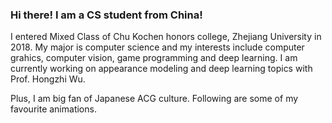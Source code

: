 ### Hi there! I am a CS student from China!

<!-- [![](https://github-readme-stats.vercel.app/api?username=f1shel&show_icons=true&hide_border=true&count_private=true&theme=flag-india&layout=compact)]() [![](https://github-readme-stats.vercel.app/api/top-langs/?username=f1shel&layout=compact&hide=html,css,less,ejs,javascript,scss&hide_border=true&count_private=true&theme=flag-india)]() -->

I entered Mixed Class of Chu Kochen honors college, Zhejiang University in 2018. My major is computer science and my interests include computer grahics, computer vision, game programming and deep learning. I am currently working on appearance modeling and deep learning topics with Prof. Hongzhi Wu.

Plus, I am big fan of Japanese ACG culture. Following are some of my favourite animations.
<!--
<div>
  <img width=10.7% src="assets/whitealbum2.jpg"/>
  <img width=10.7% src="assets/zuorizhige.jpg"/>
  <img width=10.7% src="assets/turanxihuanni.jpg"/>
  <img width=10.7% src="assets/shenzhita.jpg"/>
  <img width=10.7% src="assets/guiltycrown.jpg"/>
  <img width=10.7% src="assets/fengpinglangjing.jpg"/>
  <img width=10.7% src="assets/sao.jpg"/>
  <img width=10.7% src="assets/re0.jpg"/>
  <img width=10.7% src="assets/yeliangshen.jpg"/>
  <img width=10.7% src="assets/dongzhishishigui.jpg"/>
  <img width=10.7% src="assets/meishushe.jpg"/>
  <img width=10.7% src="assets/chunwu.jpg"/>
  <img width=10.7% src="assets/yuanzhikong.jpg"/>
  <img width=10.7% src="assets/wuzhi.jpg"/>
  <img width=10.7% src="assets/titan.jpg"/>
  <img width=10.7% src="assets/euphorium.jpg"/>
  <img width=10.7% src="assets/eva.jpg"/>
  <img width=10.7% src="assets/fateubw.jpg"/>
</div>
-->
